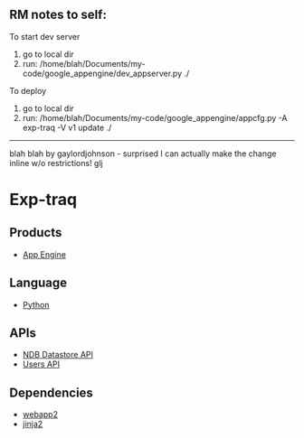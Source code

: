 ## RM notes to self:

To start dev server
1. go to local dir
2. run:
/home/blah/Documents/my-code/google_appengine/dev_appserver.py ./

To deploy
1. go to local dir
2. run:
/home/blah/Documents/my-code/google_appengine/appcfg.py -A exp-traq -V v1 update ./

--------------------------

blah blah by gaylordjohnson - surprised I can actually make the change inline w/o restrictions! glj

# Exp-traq

## Products
- [App Engine][1]

## Language
- [Python][2]

## APIs
- [NDB Datastore API][3]
- [Users API][4]

## Dependencies
- [webapp2][5]
- [jinja2][6]

[1]: https://developers.google.com/appengine
[2]: https://python.org
[3]: https://developers.google.com/appengine/docs/python/ndb/
[4]: https://developers.google.com/appengine/docs/python/users/
[5]: http://webapp-improved.appspot.com/
[6]: http://jinja.pocoo.org/docs/


